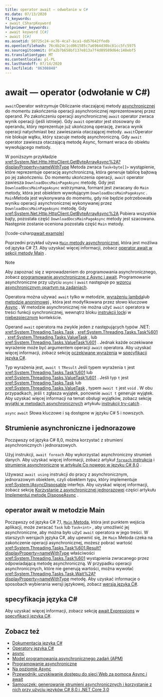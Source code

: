 ```yaml
---
title: operator await — odwołanie w C#
ms.date: 07/13/2020
f1_keywords:
- await_CSharpKeyword
helpviewer_keywords:
- await keyword [C#]
- await [C#]
ms.assetid: 50725c24-ac76-4ca7-bca1-dd57642ffedb
ms.openlocfilehash: 76c6b24c1cd061585c7a6964d30bc81cc5fc5975
ms.sourcegitcommit: 0fa2b7b658bf137e813a7f4d09589d64c148ebf5
ms.translationtype: MT
ms.contentlocale: pl-PL
ms.lasthandoff: 07/14/2020
ms.locfileid: "86308848"
---
```

# <a name="await-operator-c-reference"></a>await — operator (odwołanie w C#)

`await`Operator wstrzymuje Obliczanie otaczającej metody [asynchronicznej](../keywords/async.md) do momentu zakończenia operacji asynchronicznej reprezentowanej przez operand. Po zakończeniu operacji asynchronicznej `await` operator zwraca wynik operacji (jeśli istnieje). Gdy `await` operator jest stosowany do operandu, który reprezentuje już ukończoną operację, zwraca wynik operacji natychmiast bez zawieszania otaczającej metody. `await`Operator nie blokuje wątku, który szacuje metodę asynchroniczną. Gdy `await` operator zawiesza otaczającą metodę Async, formant wraca do obiektu wywołującego metody.

W poniższym przykładzie <xref:System.Net.Http.HttpClient.GetByteArrayAsync%2A?displayProperty=nameWithType> Metoda zwraca `Task<byte[]>` wystąpienie, które reprezentuje operację asynchroniczną, która generuje tablicę bajtową po jej zakończeniu. Do momentu ukończenia operacji, `await` operator zawiesza `DownloadDocsMainPageAsync` metodę. Gdy jest `DownloadDocsMainPageAsync` wstrzymana, formant jest zwracany do `Main` metody, która jest obiektem wywołującym `DownloadDocsMainPageAsync` . `Main`Metoda jest wykonywana do momentu, gdy nie będzie potrzebowała wyniku operacji asynchronicznej wykonywanej przez `DownloadDocsMainPageAsync` metodę. Gdy <xref:System.Net.Http.HttpClient.GetByteArrayAsync%2A> Pobiera wszystkie bajty, pozostała część `DownloadDocsMainPageAsync` metody jest szacowana. Następnie zostanie oceniona pozostała część `Main` metody.

[!code-csharp[await example](snippets/AwaitOperator.cs)]

Poprzedni przykład używa [ `Main` metody asynchronicznej](../../programming-guide/main-and-command-args/index.md), która jest możliwa od języka C# 7,1. Aby uzyskać więcej informacji, zobacz [operator await w sekcji metody Main](#await-operator-in-the-main-method) .

> [!NOTE]
> Aby zapoznać się z wprowadzeniem do programowania asynchronicznego, zobacz [programowanie asynchroniczne z Async i await](../../programming-guide/concepts/async/index.md). Programowanie asynchroniczne przy użyciu `async` i `await` następuje po [wzorcu asynchronicznym opartym na zadaniach](../../../standard/asynchronous-programming-patterns/task-based-asynchronous-pattern-tap.md).

Operatora można używać `await` tylko w metodzie, [wyrażeniu lambda](../../programming-guide/statements-expressions-operators/lambda-expressions.md)lub [metodzie anonimowej](delegate-operator.md) , która jest modyfikowana przez słowo kluczowe [Async](../keywords/async.md) . W metodzie asynchronicznej nie można użyć `await` operatora w treści funkcji synchronicznej, wewnątrz bloku [instrukcji lock](../keywords/lock-statement.md)i w [niebezpiecznym](../keywords/unsafe.md) kontekście.

Operand `await` operatora ma zwykle jeden z następujących typów .NET: <xref:System.Threading.Tasks.Task> , <xref:System.Threading.Tasks.Task%601> , <xref:System.Threading.Tasks.ValueTask> , lub <xref:System.Threading.Tasks.ValueTask%601> . Jednak każde oczekiwane wyrażenie może być argumentem operacji `await` operatora. Aby uzyskać więcej informacji, zobacz sekcję [oczekiwane wyrażenia](~/_csharplang/spec/expressions.md#awaitable-expressions) w [specyfikacji języka C#](~/_csharplang/spec/introduction.md).

Typ wyrażenia jest, `await t` `TResult` Jeśli typem wyrażenia `t` jest <xref:System.Threading.Tasks.Task%601> lub <xref:System.Threading.Tasks.ValueTask%601> . Jeśli typ `t` jest <xref:System.Threading.Tasks.Task> lub <xref:System.Threading.Tasks.ValueTask> , typem `await t` jest `void` . W obu przypadkach, jeśli `t` zgłasza wyjątek, ponownie `await t` generuje wyjątek. Aby uzyskać więcej informacji na temat obsługi wyjątków, zobacz sekcję [wyjątki w metodach asynchronicznych](../keywords/try-catch.md#exceptions-in-async-methods) artykułu [instrukcji try-catch](../keywords/try-catch.md) .

`async` `await` Słowa kluczowe i są dostępne w języku C# 5 i nowszych.

## <a name="asynchronous-streams-and-disposables"></a>Strumienie asynchroniczne i jednorazowe

Począwszy od języka C# 8,0, można korzystać z strumieni asynchronicznych i jednorazowych.

Użyj instrukcji, `await foreach` Aby wykorzystać asynchroniczny strumień danych. Aby uzyskać więcej informacji, zobacz artykuł [ `foreach` instrukcja](../keywords/foreach-in.md) i [strumienie asynchroniczne](../../whats-new/csharp-8.md#asynchronous-streams) [w artykule Co nowego w języku C# 8,0](../../whats-new/csharp-8.md) .

Używasz `await using` instrukcji do pracy z asynchronicznym, jednorazowym obiektem, czyli obiektem typu, który implementuje <xref:System.IAsyncDisposable> interfejs. Aby uzyskać więcej informacji, zobacz sekcję [Korzystanie z asynchronicznej jednorazowej](../../../standard/garbage-collection/implementing-disposeasync.md#using-async-disposable) części artykułu [Implementuj metodę DisposeAsync](../../../standard/garbage-collection/implementing-disposeasync.md) .

## <a name="await-operator-in-the-main-method"></a>operator await w metodzie Main

Począwszy od języka C# 7,1, [ `Main` Metoda](../../programming-guide/main-and-command-args/index.md), która jest punktem wejścia aplikacji, może zwracać `Task` lub `Task<int>` , aby umożliwić jej asynchroniczne, aby można było użyć `await` operatora w jego treści. W starszych wersjach języka C#, aby upewnić się, że `Main` Metoda czeka na zakończenie operacji asynchronicznej, możesz pobrać wartość <xref:System.Threading.Tasks.Task%601.Result?displayProperty=nameWithType> właściwości <xref:System.Threading.Tasks.Task%601> wystąpienia zwracanego przez odpowiadającą metodę asynchroniczną. W przypadku operacji asynchronicznych, które nie generują wartości, można wywołać <xref:System.Threading.Tasks.Task.Wait%2A?displayProperty=nameWithType> metodę. Aby uzyskać informacje o sposobach wybierania wersji językowej, zobacz [wersja języka C#](../configure-language-version.md).

## <a name="c-language-specification"></a>specyfikacja języka C#

Aby uzyskać więcej informacji, zobacz sekcję [await Expressions](~/_csharplang/spec/expressions.md#await-expressions) w [specyfikacji języka C#](~/_csharplang/spec/introduction.md).

## <a name="see-also"></a>Zobacz też

- [Dokumentacja języka C#](../index.md)
- [Operatory języka C#](index.md)
- [async](../keywords/async.md)
- [Model programowania asynchronicznego zadań (APM)](../../programming-guide/concepts/async/task-asynchronous-programming-model.md)
- [Programowanie asynchroniczne](../../async.md)
- [Na poziomie Async](../../../standard/async-in-depth.md)
- [Przewodnik: uzyskiwanie dostępu do sieci Web za pomocą Async i await](../../programming-guide/concepts/async/walkthrough-accessing-the-web-by-using-async-and-await.md)
- [Samouczek: generowanie strumieni asynchronicznych i korzystanie z nich przy użyciu języków C# 8,0 i .NET Core 3,0](../../tutorials/generate-consume-asynchronous-stream.md)
